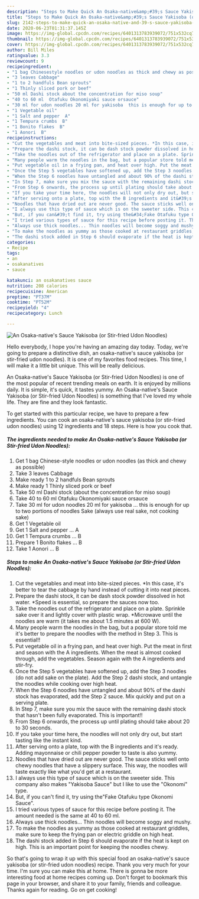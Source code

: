 ```yaml
---
description: "Steps to Make Quick An Osaka-native&amp;#39;s Sauce Yakisoba (or Stir-fried Udon Noodles)"
title: "Steps to Make Quick An Osaka-native&amp;#39;s Sauce Yakisoba (or Stir-fried Udon Noodles)"
slug: 2142-steps-to-make-quick-an-osaka-native-and-39-s-sauce-yakisoba-or-stir-fried-udon-noodles
date: 2020-06-23T01:31:37.145Z
image: https://img-global.cpcdn.com/recipes/6401313783939072/751x532cq70/an-osaka-natives-sauce-yakisoba-or-stir-fried-udon-noodles-recipe-main-photo.jpg
thumbnail: https://img-global.cpcdn.com/recipes/6401313783939072/751x532cq70/an-osaka-natives-sauce-yakisoba-or-stir-fried-udon-noodles-recipe-main-photo.jpg
cover: https://img-global.cpcdn.com/recipes/6401313783939072/751x532cq70/an-osaka-natives-sauce-yakisoba-or-stir-fried-udon-noodles-recipe-main-photo.jpg
author: Bill Miles
ratingvalue: 3.3
reviewcount: 9
recipeingredient:
- "1 bag Chinesestyle noodles or udon noodles as thick and chewy as possible"
- "3 leaves Cabbage"
- "1 to 2 handfuls Bean sprouts"
- "1 Thinly sliced pork or beef"
- "50 ml Dashi stock about the concentration for miso soup"
- "40 to 60 ml  Otafuku Okonomiyaki sauce orsauce"
- "30 ml for udon noodles 20 ml for yakisoba  this is enough for up to two portions of noodles Sake always use real sake not cooking sake"
- "1 Vegetable oil"
- "1 Salt and pepper  A"
- "1 Tempura crumbs  B"
- "1 Bonito flakes  B"
- "1 Aonori  B"
recipeinstructions:
- "Cut the vegetables and meat into bite-sized pieces. *In this case, it&#39;s better to tear the cabbage by hand instead of cutting it into neat pieces."
- "Prepare the dashi stock, it can be dash stock powder dissolved in hot water. *Speed is essential, so prepare the sauces now too."
- "Take the noodles out of the refrigerator and place on a plate. Sprinkle sake over it and lightly cover with plastic wrap. *Microwave until the noodles are warm (it takes me about 1.5 minutes at 600 W)."
- "Many people warm the noodles in the bag, but a popular store told me it&#39;s better to prepare the noodles with the method in Step 3. This is essential!!"
- "Put vegetable oil in a frying pan, and heat over high. Put the meat in first and season with the A ingredients. When the meat is almost cooked through, add the vegetables. Season again with the A ingredients and stir-fry."
- "Once the Step 5 vegetables have softened up, add the Step 3 noodles (do not add sake on the plate). Add the Step 2 dashi stock, and untangle the noodles while cooking over high heat."
- "When the Step 6 noodles have untangled and about 90% of the dashi stock has evaporated, add the Step 2 sauce. Mix quickly and put on a serving plate."
- "In Step 7, make sure you mix the sauce with the remaining dashi stock that hasn&#39;t been fully evaporated. This is important!!"
- "From Step 6 onwards, the process up until plating should take about 20 to 30 seconds."
- "If you take your time here, the noodles will not only dry out, but start tasting like the instant kind."
- "After serving onto a plate, top with the B ingredients and it&#39;s ready. Adding mayonnaise or chili pepper powder to taste is also yummy."
- "Noodles that have dried out are never good. The sauce sticks well onto chewy noodles that have a slippery surface. This way, the noodles will taste exactly like what you&#39;d get at a restaurant."
- "I always use this type of sauce which is on the sweeter side. This company also makes &#34;Yakisoba Sauce&#34; but I like to use the &#34;Okonomi&#34; type."
- "But, if you can&#39;t find it, try using the&#34;Fake Otafuku type Okonomi Sauce&#34;."
- "I tried various types of sauce for this recipe before posting it. The amount needed is the same at 40 to 60 ml."
- "Always use thick noodles... Thin noodles will become soggy and mushy."
- "To make the noodles as yummy as those cooked at restaurant griddles, make sure to keep the frying pan or electric griddle on high heat."
- "The dashi stock added in Step 6 should evaporate if the heat is kept on high. This is an important point for keeping the noodles chewy."
categories:
- Recipe
tags:
- an
- osakanatives
- sauce

katakunci: an osakanatives sauce 
nutrition: 208 calories
recipecuisine: American
preptime: "PT37M"
cooktime: "PT52M"
recipeyield: "4"
recipecategory: Lunch

---
```



![An Osaka-native&#39;s Sauce Yakisoba (or Stir-fried Udon Noodles)](https://img-global.cpcdn.com/recipes/6401313783939072/751x532cq70/an-osaka-natives-sauce-yakisoba-or-stir-fried-udon-noodles-recipe-main-photo.jpg)

Hello everybody, I hope you're having an amazing day today. Today, we're going to prepare a distinctive dish, an osaka-native&#39;s sauce yakisoba (or stir-fried udon noodles). It is one of my favorites food recipes. This time, I will make it a little bit unique. This will be really delicious.



An Osaka-native&#39;s Sauce Yakisoba (or Stir-fried Udon Noodles) is one of the most popular of recent trending meals on earth. It is enjoyed by millions daily. It is simple, it's quick, it tastes yummy. An Osaka-native&#39;s Sauce Yakisoba (or Stir-fried Udon Noodles) is something that I've loved my whole life. They are fine and they look fantastic.


To get started with this particular recipe, we have to prepare a few ingredients. You can cook an osaka-native&#39;s sauce yakisoba (or stir-fried udon noodles) using 12 ingredients and 18 steps. Here is how you cook that.

<!--inarticleads1-->

##### The ingredients needed to make An Osaka-native&#39;s Sauce Yakisoba (or Stir-fried Udon Noodles):

1. Get 1 bag Chinese-style noodles or udon noodles (as thick and chewy as possible)
1. Take 3 leaves Cabbage
1. Make ready 1 to 2 handfuls Bean sprouts
1. Make ready 1 Thinly sliced pork or beef
1. Take 50 ml Dashi stock (about the concentration for miso soup)
1. Take 40 to 60 ml  Otafuku Okonomiyaki sauce orsauce
1. Take 30 ml for udon noodles 20 ml for yakisoba ... this is enough for up to two portions of noodles Sake (always use real sake, not cooking sake)
1. Get 1 Vegetable oil
1. Get 1 Salt and pepper ... A
1. Get 1 Tempura crumbs ... B
1. Prepare 1 Bonito flakes ... B
1. Take 1 Aonori ... B




<!--inarticleads2-->

##### Steps to make An Osaka-native&#39;s Sauce Yakisoba (or Stir-fried Udon Noodles):

1. Cut the vegetables and meat into bite-sized pieces. *In this case, it&#39;s better to tear the cabbage by hand instead of cutting it into neat pieces.
1. Prepare the dashi stock, it can be dash stock powder dissolved in hot water. *Speed is essential, so prepare the sauces now too.
1. Take the noodles out of the refrigerator and place on a plate. Sprinkle sake over it and lightly cover with plastic wrap. *Microwave until the noodles are warm (it takes me about 1.5 minutes at 600 W).
1. Many people warm the noodles in the bag, but a popular store told me it&#39;s better to prepare the noodles with the method in Step 3. This is essential!!
1. Put vegetable oil in a frying pan, and heat over high. Put the meat in first and season with the A ingredients. When the meat is almost cooked through, add the vegetables. Season again with the A ingredients and stir-fry.
1. Once the Step 5 vegetables have softened up, add the Step 3 noodles (do not add sake on the plate). Add the Step 2 dashi stock, and untangle the noodles while cooking over high heat.
1. When the Step 6 noodles have untangled and about 90% of the dashi stock has evaporated, add the Step 2 sauce. Mix quickly and put on a serving plate.
1. In Step 7, make sure you mix the sauce with the remaining dashi stock that hasn&#39;t been fully evaporated. This is important!!
1. From Step 6 onwards, the process up until plating should take about 20 to 30 seconds.
1. If you take your time here, the noodles will not only dry out, but start tasting like the instant kind.
1. After serving onto a plate, top with the B ingredients and it&#39;s ready. Adding mayonnaise or chili pepper powder to taste is also yummy.
1. Noodles that have dried out are never good. The sauce sticks well onto chewy noodles that have a slippery surface. This way, the noodles will taste exactly like what you&#39;d get at a restaurant.
1. I always use this type of sauce which is on the sweeter side. This company also makes &#34;Yakisoba Sauce&#34; but I like to use the &#34;Okonomi&#34; type.
1. But, if you can&#39;t find it, try using the&#34;Fake Otafuku type Okonomi Sauce&#34;.
1. I tried various types of sauce for this recipe before posting it. The amount needed is the same at 40 to 60 ml.
1. Always use thick noodles... Thin noodles will become soggy and mushy.
1. To make the noodles as yummy as those cooked at restaurant griddles, make sure to keep the frying pan or electric griddle on high heat.
1. The dashi stock added in Step 6 should evaporate if the heat is kept on high. This is an important point for keeping the noodles chewy.




So that's going to wrap it up with this special food an osaka-native&#39;s sauce yakisoba (or stir-fried udon noodles) recipe. Thank you very much for your time. I'm sure you can make this at home. There is gonna be more interesting food at home recipes coming up. Don't forget to bookmark this page in your browser, and share it to your family, friends and colleague. Thanks again for reading. Go on get cooking!

